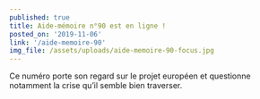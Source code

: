 ```yaml
---
published: true
title: Aide-mémoire n°90 est en ligne !
posted_on: '2019-11-06'
link: '/aide-memoire-90'
img_file: /assets/uploads/aide-memoire-90-focus.jpg
---
```

Ce numéro porte son regard sur le projet européen et questionne notamment la crise qu’il semble bien traverser.
